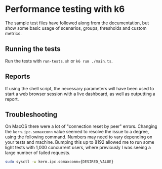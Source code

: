 # Performance testing with k6

The sample test files have followed along from the documentation, but show some basic usage of scenarios, groups, thresholds and custom metrics.

## Running the tests

Run the tests with `run-tests.sh` or `k6 run ./main.ts`.

## Reports

If using the shell script, the necessary parameters will have been used to start a web browser session with a live dashboard, as well as outputting a report.

## Troubleshooting

On MacOS there were a lot of "connection reset by peer" errors. Changing the `kern.ipc.somaxconn` value seemed to resolve the issue to a degree, using the following command. Numbers may need to vary depending on your tests and machine. Bumping this up to 8192 allowed me to run some light tests with 1,000 concurrent users, where previously I was seeing a large number of failed requests.

```sh
sudo sysctl -w kern.ipc.somaxconn={DESIRED_VALUE}
```
